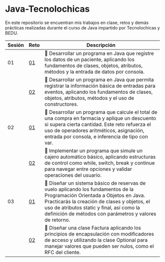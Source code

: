 # Java-Tecnolochicas
En este repositorio se encuentran mis trabajos en clase, retos y demás prácticas realizadas durante el curso de Java impartido por Tecnolochicas y BEDU.

| Sesión | Reto | Descripción |
|--------|----|-------------|
|01|[01](S1_Reto1)|💪 Desarrollar un programa en Java que registre los datos de un paciente, aplicando los fundamentos de clases, objetos, atributos, métodos y la entrada de datos por consola.|
||[02](S1_Reto2)|💪 Desarrollar un programa en Java que permita registrar la información básica de entradas para eventos, aplicando los fundamentos de clases, objetos, atributos, métodos y el uso de constructores.|
|02|[01](S2_Reto1)|💪 Desarrollar un programa que calcule el total de una compra en farmacia y aplique un descuento si supera cierta cantidad. Este reto refuerza el uso de operadores aritméticos, asignación, entrada por consola, e inferencia de tipo con var.|
||[02](S2_Reto2)|💪 Implementar un programa que simule un cajero automático básico, aplicando estructuras de control como while, switch, break y continue para navegar entre opciones y validar operaciones del usuario.|
|03|[01](Sesión%203/S3_Reto1)|💪 Diseñar un sistema básico de reservas de vuelo aplicando los fundamentos de la Programación Orientada a Objetos en Java. Practicarás la creación de clases y objetos, el uso de atributos static y final, así como la definición de métodos con parámetros y valores de retorno.|
||[02](Sesión%203/S3_Reto2)|💪 Diseñar una clase Factura aplicando los principios de encapsulación con modificadores de acceso y utilizando la clase Optional para manejar valores que pueden ser nulos, como el RFC del cliente.|
